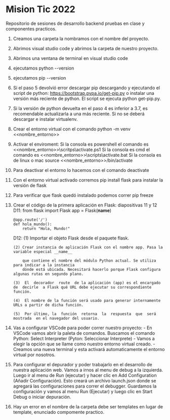 # Mision Tic 2022 
Repositorio de sesiones de desarrollo backend pruebas en clase y componentes practicos.

1. Creamos una carpeta la nombramos con el nombre del proyecto.
2. Abrimos visual studio code y abrimos la carpeta de nuestro proyecto.
3. Abrimos una ventana de terminal en visual studio code
4. ejecutamos python --version
5. ejecutamos pip --version

6. Si el paso 5 devolvió error descargar pip descargando y ejecutando el script de python: https://bootstrap.pypa.io/get-pip.py
   o instalar una versión más reciente de python. El script se ejecuta python get-pip.py.

7. Si la versión de python devuelta en el paso 4 es inferior a 3.7, es recomendable actualizarla a una más reciente. 
   Si no se deberá descargar e instalar virtualenv.

8. Crear el entorno virtual con el comando python -m venv <<nombre_entorno>>

9. Activar el enviroment:
	Si la consola es powershell el comando es <<nombre_entorno>>\scritps\activate.ps1
	Si la consola es cmd el comando es <<nombre_entorno>>\scripts\activate.bat
	Si la consola es de linux o mac source <<nombre_entorno>>/bin/activate

10. Para deactivar el entorno lo hacemos con el comando deactivate

11. Con el entorno virtual activado corremos pip install flask para instalar la versión de flask

12. Para verificar que flask quedó instalado podemos correr pip freeze

13.	Crear el código de la primera aplicación en Flask: diapositivas 11 y 12
    D11:
		from flask import Flask
		app = Flask(__name__)

		@app.route('/')
		def hola_mundo():
			return "Hola, Mundo!"
	
	D12:
		(1) Importar el objeto Flask desde el paquete flask.
		
		(2) Crear instancia de aplicación Flask con el nombre app. Pasa la variable especial __name__ 
		
			que contiene el nombre del módulo Python actual. Se utiliza para indicar a la instancia 
			dónde está ubicada. Necesitará hacerlo porque Flask configura algunas rutas en segundo plano.
			
		(3)  El  decorador  route  de la aplicación (app) es el encargado  de  decirle  a Flask qué URL debe ejecutar su correspondiente función.
		
		(4)  El nombre de la función será usado para generar internamente URLs a partir de dicha función.
		
		(5)  Por último, la  función  retorna  la  respuesta  que  será  mostrada  en el navegador del usuario.
		


14. Vas a configurar VSCode para poder correr nuestro proyecto:
		- En VSCode vamos abrir la paleta de comandos. Buscamos el comando Python: Select Interpreter (Pyton: Seleccionar Interprete)
		- Vamos a elegir la opción que se llame como nuestro entorno virtual creado.
		- Creamos una nueva terminal y esta activará automaticamente el entorno virtual por nosotros.

15. Para configurar el depurador y poder trabajarlo en el desarrollo de nuestra aplicación web. Vamos a irnos al menu de debug a la izquierda.
	Luego ir al menu de Run (ejecutar) y hacer clic en Add Configuration (Añadir Configuración). Esto creará un archivo launch.json donde se agregará
	las configuraciones para correr el debugger. Guardamos la configuración y vamos al menu Run (Ejecutar) y luego clic en Start Debug o iniciar depuración.

		
	 
16. Hay un error en el nombre de la carpeta debe ser templates en lugar de template, enunciado compomente practico.
